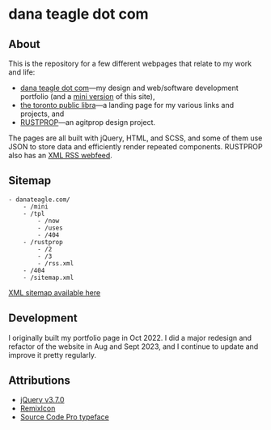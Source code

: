 # dana teagle dot com

## About
This is the repository for a few different webpages that relate to my work and life:
- [dana teagle dot com](https://danateagle.com)—my design and web/software development portfolio (and a [mini version](https://danateagle.com/mini) of this site),
- [the toronto public libra](https://danateagle.com/tpl)—a landing page for my various links and projects, and
- [RUSTPROP](https://danateagle.com/rustprop)—an agitprop design project.

The pages are all built with jQuery, HTML, and SCSS, and some of them use JSON to store data and efficiently render repeated components. RUSTPROP also has an [XML RSS webfeed](https://danateagle.com/rustprop/rss.xml).

## Sitemap
```
- danateagle.com/
    - /mini
    - /tpl
        - /now
        - /uses
        - /404
    - /rustprop
        - /2
        - /3
        - /rss.xml
    - /404
    - /sitemap.xml
```
[XML sitemap available here](https://danateagle.com/sitemap.xml)

## Development
I originally built my portfolio page in Oct 2022. I did a major redesign and refactor of the website in Aug and Sept 2023, and I continue to update and improve it pretty regularly.

## Attributions
- [jQuery v3.7.0](https://jquery.com/)
- [RemixIcon](https://remixicon.com/)
- [Source Code Pro typeface](https://fonts.google.com/specimen/Source+Code+Pro)